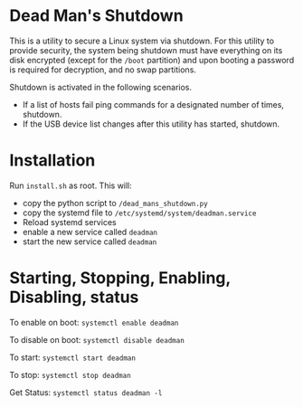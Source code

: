 # Dead Man's Shutdown

This is a utility to secure a Linux system via shutdown. For this utility to provide security, the system being shutdown must have everything on its disk encrypted (except for the `/boot` partition) and upon booting a password is required for decryption, and no swap partitions.

Shutdown is activated in the following scenarios.

* If a list of hosts fail ping commands for a designated number of times, shutdown.
* If the USB device list changes after this utility has started, shutdown.

# Installation

Run `install.sh` as root. This will:

* copy the python script to `/dead_mans_shutdown.py`
* copy the systemd file to `/etc/systemd/system/deadman.service`
* Reload systemd services
* enable a new service called `deadman`
* start the new service called `deadman`

# Starting, Stopping, Enabling, Disabling, status

To enable on boot: `systemctl enable deadman`

To disable on boot: `systemctl disable deadman`

To start: `systemctl start deadman`

To stop: `systemctl stop deadman`

Get Status: `systemctl status deadman -l`


